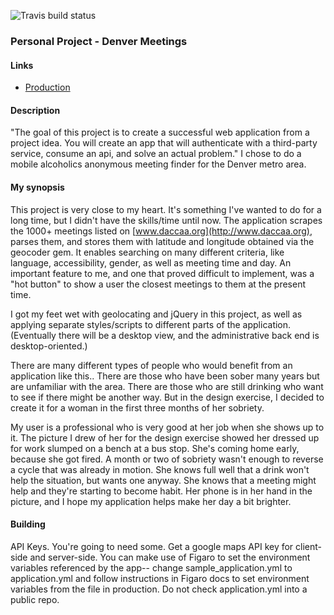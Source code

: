![Travis build status](https://travis-ci.org/plato721/denver-meetings.svg?branch=master)

### Personal Project - Denver Meetings

#### Links

* [Production](http://denvermeetings.org)

#### Description

"The goal of this project is to create a successful web application from a project idea. You will create an app that will authenticate with a third-party service, consume an api, and solve an actual problem." I chose to do a mobile alcoholics anonymous meeting finder for the Denver metro area.

#### My synopsis

This project is very close to my heart. It's something I've wanted to do for a long time, but I didn't have the skills/time until now. The application scrapes the 1000+ meetings listed on [www.daccaa.org](http://www.daccaa.org), parses them, and stores them with latitude and longitude obtained via the geocoder gem. It enables searching on many different criteria, like language, accessibility, gender, as well as meeting time and day. An important feature to me, and one that proved difficult to implement, was a "hot button" to show a user the closest meetings to them at the present time.

I got my feet wet with geolocating and jQuery in this project, as well as applying separate styles/scripts to different parts of the application. (Eventually there will be a desktop view, and the administrative back end is desktop-oriented.)

There are many different types of people who would benefit from an application like this.. There are those who have been sober many years but are unfamiliar with the area. There are those who are still drinking who want to see if there might be another way. But in the design exercise, I decided to create it for a woman in the first three months of her sobriety.

My user is a professional who is very good at her job when she shows up to it. The picture I drew of her for the design exercise showed her dressed up for work slumped on a bench at a bus stop. She's coming home early, because she got fired. A month or two of sobriety wasn't enough to reverse a cycle that was already in motion. She knows full well that a drink won't help the situation, but wants one anyway. She knows that a meeting might help and they're starting to become habit. Her phone is in her hand in the picture, and I hope my application helps make her day a bit brighter.

#### Building

API Keys. You're going to need some. Get a google maps API key for client-side and server-side. You can make use of Figaro to set the environment variables referenced by the app-- change sample_application.yml to application.yml and follow instructions in Figaro docs to set environment variables
from the file in production. Do not check application.yml into a public repo.

